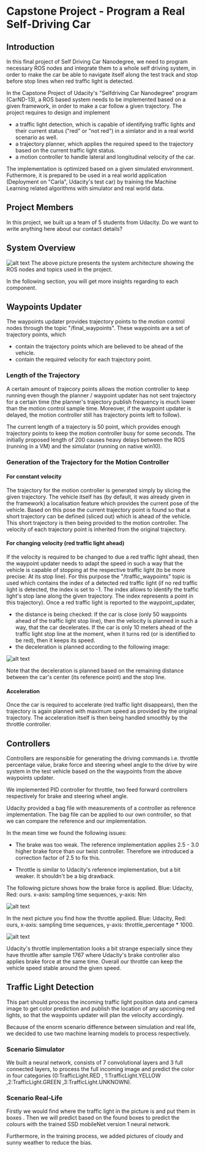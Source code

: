 # Capstone Project - Program a Real Self-Driving Car

## Introduction
In this final project of Self Driving Car Nanodegree, we need to program necessary ROS nodes and integrate them to a whole self driving system, in order to make the car be able to navigate itself along the test track and stop before stop lines when red traffic light is detected.

In the Capstone Project of Udacity's "Selfdriving Car Nanodegree" program (CarND-13), a ROS based system needs to be implemented based on a given framework, in order to make a car follow a given trajectory. The project requires to design and implement
- a traffic light detection, which is capable of identifying traffic lights and their current status ("red" or "not red") in a simlator and in a real world scenario as well.
- a trajectory planner, which applies the required speed to the trajectory based on the current traffic light status.
- a motion controller to handle lateral and longitudinal velocity of the car.

The implementation is optimized based on a given simulated environment. Futhermore, it is prepared to be used in a real world application (Deployment on "Carla", Udacity's test car) by training the Machine Learning related algorithms with simulator and real world data. 

## Project Members
In this project, we built up a team of 5 students from Udacity.
Do we want to write anything here about our contact details?

## System Overview
![alt text](Documentation_Pics/final-project-ros-graph-v2.png)
The above picture presents the system architecture showing the ROS nodes and topics used in the project.

In the following section, you will get more insights regarding to each component.

## Waypoints Updater

The waypoints updater provides trajectory points to the motion control nodes through the topic "/final_waypoints". These waypoints are a set of trajectory points, which
- contain the trajectory points which are believed to be ahead of the vehicle.
- contain the required velocity for each trajectory point.

### Length of the Trajectory
A certain amount of trajecory points allows the motion controller to keep running even though the planner / waypoint updater has not sent trajectory for a certain time (the planner's trajectory publish frequency is much lower than the motion control sample time. Moreover, if the waypoint updater is delayed, the motion controller still has trajectory points left to follow). 

The current length of a trajectory is 50 point, which provides enough trajectory points to keep the motion controller busy for some seconds. The initially proposed length of 200 causes heavy delays between the ROS (running in a VM) and the simulator (running on native win10).

### Generation of the Trajectory for the Motion Controller

#### For constant velocity
The trajectory for the motion controller is generated simply by slicing the given trajectory. The vehicle itself has (by default, it was already given in the framework) a localisation feature which provides the current pose of the vehicle. Based on this pose the current trajectory point is found so that a short trajectory can be defined (sliced out) which is ahead of the vehicle. This short trajectory is then being provided to the motion controller. The velocity of each trajectory point is inherited from the original trajectory.

#### For changing velocity (red traffic light ahead)
If the velocity is required to be changed to due a red traffic light ahead, then the waypoint updater needs to adapt the speed in such a way that the vehicle is capable of stopping at the respective traffic light (to be more precise: At its stop line). For this purpose the "/traffic_waypoints" topic is used which contains the index of a detected red traffic light (if no red traffic light is detected, the index is set to -1. The index allows to identify the traffic light's stop lane along the given trajectory. The index represents a point in this trajectory). Once a red traffic light is reported to the waypoint_updater,
- the distance is being checked: If the car is close (only 50 waypoints ahead of the traffic light stop line), then the velocity is planned in such a way, that the car decelerates. If the car is only 10 meters ahead of the traffic light stop line at the moment, when it turns red (or is identified to be red), then it keeps its speed.
- the deceleration is planned according to the following image:

![alt text](Documentation_Pics/decel_profile.png)

Note that the deceleration is planned based on the remaining distance between the car's center (its reference point) and the stop line.

#### Acceleration
Once the car is required to accelerate (red traffic light disappears), then the trajectory is again planned with maximum speed as provided by the original trajectory. The acceleration itself is then being handled smoothly by the throttle controller.





## Controllers
Controllers are responsible for generating the driving commands i.e. throttle percentage value, brake force and steering wheel angle to the drive by wire system in the test vehicle based on the the waypoints from the above waypoints updater. 

We implemented PID controller for throttle, two feed forward controllers respectively for brake and steering wheel angle. 

Udacity provided a bag file with measurements of a controller as reference implementation. The bag file can be applied to our own controller, so that we can compare the reference and our implementation. 

In the mean time we found the following issues:

* The brake was too weak. The reference implementation applies 2.5 - 3.0 higher brake force than our twist controller. Therefore we introduced a correction factor of 2.5 to fix this.

* Throttle is similar to Udacity's reference implementation, but a bit weaker. It shouldn't be a big drawback.

The following picture shows how the brake force is applied. Blue: Udacity, Red: ours. x-axis: sampling time sequences, y-axis: Nm

![alt text](Documentation_Pics/Brake.JPG)

In the next picture you find how the throttle applied. Blue: Udacity, Red: ours, x-axis: sampling time sequences, y-axis: throttle_percentage * 1000. 

![alt text](Documentation_Pics/Throttle.JPG)

Udacity's throttle implementation looks a bit strange especially since they have throttle after sample 1767 where Udacity's brake controller also applies brake force at the same time. Overall our throttle can keep the vehicle speed stable around the given speed.

## Traffic Light Detection

This part should process the incoming traffic light position data and camera image to get color prediction and publish the location of any upcoming red lights, so that the waypoints updater will plan the velocity accordingly.

Because of the enorm scenario difference between simulation and real life, we decided to use two machine learning models to process respectively.

### Scenario Simulator 
We built a neural network, consists of 7 convolutional layers and 3 full connected layers, to process the full incoming image and predict the color in four categories (0:TrafficLight.RED , 1:TrafficLight.YELLOW ,2:TrafficLight.GREEN ,3:TrafficLight.UNKNOWN).

### Scenario Real-Life
Firstly we would find where the traffic light in the picture is and put them in boxes . Then we will predict based on the found boxes to predict the colours with the trained SSD mobileNet version 1 neural network. 

Furthermore, in the training process, we added pictures of cloudy and sunny weather to reduce the bias. 
